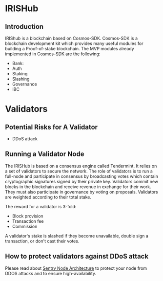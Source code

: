 # IRISHub

## Introduction

IRIShub is a blockchain based on Cosmos-SDK. Cosmos-SDK is a blockchain development kit which  provides many useful modules for building a Proof-of-stake blockchain. The MVP modules already implemented in Cosmos-SDK are the following:

* Bank:
* Auth
* Staking
* Slashing
* Governance
* IBC



# Validators



## Potential Risks for A Validator

* DDoS attack


## Running a Validator Node

The IRISHub is based on a consensus engine called Tendermint. It relies on a set of validators to secure the network. The role of validators is to run a full-node and participate in consensus by broadcasting votes which contain cryptographic signatures signed by their private key. Validators commit new blocks in the blockchain and receive revenue in exchange for their work. They must also participate in governance by voting on proposals. Validators are weighted according to their total stake.  

The reward for a validator is 3-fold:

* Block provision
* Transaction fee
* Commission

A validator's stake is slashed if they become unavailable, double sign a transaction, or don't cast their votes. 

## How to protect validators against DDoS attack


Please read about [Sentry Node Architecture](https://github.com/irisnet/testnets/blob/master/fuxi/docs/Setup%20A%20Sentry%20Node.md) to protect your node from DDOS attacks and to ensure high-availability.